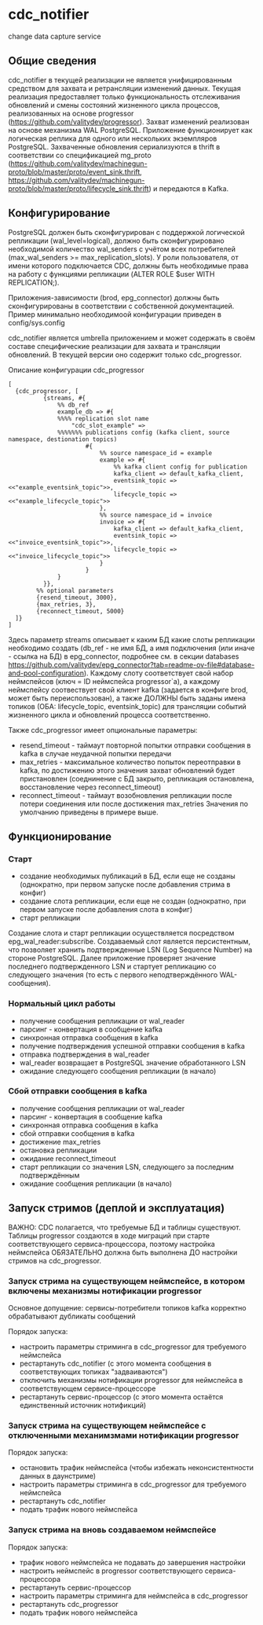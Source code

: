 # cdc_notifier
change data capture service

## Общие сведения

cdc_notifier в текущей реализации не является унифицированным средством для захвата и ретрансляции изменений данных.
Текущая реализация предоставляет только функциональность отслеживания обновлений и смены состояний жизненного цикла
процессов, реализованных на основе progressor (https://github.com/valitydev/progressor).
Захват изменений реализован на основе механизма WAL PostgreSQL. Приложение функционирует как логическая реплика для
одного или нескольких экземпляров PostgreSQL.
Захваченные обновления сериализуются в thrift в соответствии со спецификацией mg_proto (https://github.com/valitydev/machinegun-proto/blob/master/proto/event_sink.thrift, https://github.com/valitydev/machinegun-proto/blob/master/proto/lifecycle_sink.thrift) и передаются в Kafka.

## Конфигурирование

PostgreSQL должен быть сконфигурирован с поддержкой логической репликации (wal_level=logical),
должно быть сконфигурировано необходимой количество wal_senders с учётом всех потребителей
(max_wal_senders >= max_replication_slots).
У роли пользователя, от имени которого подключается CDC, должны быть необходимые права на работу с функциями репликации
(ALTER ROLE $user WITH REPLICATION;).

Приложения-зависимости (brod, epg_connector) должны быть сконфигурированы в соответствии с собственной документацией.
Пример минимально необходимоой конфигурации приведен в config/sys.config

cdc_notifier является umbrella приложением и может содержать в своём составе специфические реализации для захвата и трансляции обновлений.
В текущей версии оно содержит только cdc_progressor.

Описание конфигурации cdc_progressor
```
[
  {cdc_progressor, [
          {streams, #{
              %% db_ref
              example_db => #{
              %%%% replication slot name
                  "cdc_slot_example" =>
              %%%%%%% publications config (kafka client, source namespace, destionation topics)
                      #{
                          %% source namespace_id = example
                          example => #{
                              %% kafka client config for publication
                              kafka_client => default_kafka_client,
                              eventsink_topic => <<"example_eventsink_topic">>,
                              lifecycle_topic => <<"example_lifecycle_topic">>
                          },
                          %% source namespace_id = invoice
                          invoice => #{
                              kafka_client => default_kafka_client,
                              eventsink_topic => <<"invoice_eventsink_topic">>,
                              lifecycle_topic => <<"invoice_lifecycle_topic">>
                          }
                      }
              }
          }},
        %% optional parameters
        {resend_timeout, 3000},
        {max_retries, 3},
        {reconnect_timeout, 5000}
  ]}
]
```

Здесь параметр streams описывает к каким БД какие слоты репликации необходимо создать
(db_ref - не имя БД, а имя подключения (или иначе - ссылка на БД) в epg_connector, подробнее см. в секции databases https://github.com/valitydev/epg_connector?tab=readme-ov-file#database-and-pool-configuration).
Каждому слоту соответствует свой набор неймспейсов (ключ = ID неймспейса progressor`а),
а каждому неймспейсу соотвествует свой клиент kafka (задается в конфиге brod, может быть переиспользован),
а также ДОЛЖНЫ быть заданы имена топиков (ОБА: lifecycle_topic, eventsink_topic) для трансляции событий
жизненного цикла и обновлений процесса соответственно.

Также cdc_progressor имеет опциональные параметры:
- resend_timeout - таймаут повторной попытки отправки сообщения в kafka в случае неудачной попытки передачи
- max_retries - максимальное количество попыток переотправки в kafka, по достижению этого значения захват обновлений
будет пристановлен (соеднинение с БД закрыто, репликация остановлена, восстановление через reconnect_timeout)
- reconnect_timeout - таймаут возобновления репликации после потери соединения или после достижения max_retries
Значения по умолчанию приведены в примере выше.

## Функционирование

### Старт

- создание необходимых публикаций в БД, если еще не созданы (однократно, при первом запуске после добавления стрима в конфиг)
- создание слота репликации, если еще не создан (однократно, при первом запуске после добавления слота в конфиг)
- старт репликации

Создание слота и старт репликации осуществляется посредством epg_wal_reader:subscribe.
Создаваемый слот является персистентным, что позволяет хранить подтвержденные LSN (Log Sequence Number) на стороне PostgreSQL.
Далее приложение проверяет значение последнего подтвержденного LSN и стартует репликацию со следующего значения
(то есть с первого неподтверждённого WAL-сообщения).

### Нормальный цикл работы

- получение сообщения репликации от wal_reader
- парсинг - конвертация в сообщение kafka
- синхронная отправка сообщения в kafka
- получение подтверждения успешной отправки сообщения в kafka
- отправка подтверждения в wal_reader
- wal_reader возвращает в PostgreSQL значение обработанного LSN
- ожидание следующего сообщения репликации (в начало)

### Сбой отправки сообщения в kafka

- получение сообщения репликации от wal_reader
- парсинг - конвертация в сообщение kafka
- синхронная отправка сообщения в kafka
- сбой отправки сообщения в kafka
- достижение max_retries
- остановка репликации
- ожидание reconnect_timeout
- старт репликации со значения LSN, следующего за последним подтверждённым
- ожидание сообщения репликации (в начало)

## Запуск стримов (деплой и эксплуатация)

ВАЖНО: CDC полагается, что требуемые БД и таблицы существуют. Таблицы progressor создаются в ходе миграций
при старте соответствующего сервиса-процессора, поэтому настройка неймспейса ОБЯЗАТЕЛЬНО должна быть выполнена
ДО настройки стримов на cdc_progressor.

### Запуск стрима на существующем неймспейсе, в котором включены механизмы нотификации progressor

Основное допущение: сервисы-потребители топиков kafka корректно обрабатывают дубликаты сообщений

Порядок запуска:
- настроить параметры стриминга в cdc_progressor для требуемого неймспейса
- рестартануть cdc_notifier (с этого момента сообщения в соответствующих топиках "задваиваются")
- отключить механизмы нотификации progressor для неймспейса в соответствующем сервисе-процессоре
- рестартануть сервис-процессор (с этого момента остаётся единственный источник нотификций)

### Запуск стрима на существующем неймспейсе с отключенными механимзмами нотификации progressor

Порядок запуска:
- остановить трафик неймспейса (чтобы избежать неконсистентности данных в даунстриме)
- настроить параметры стриминга в cdc_progressor для требуемого неймспейса
- рестартануть cdc_notifier
- подать трафик нового неймспейса

### Запуск стрима на вновь создаваемом неймспейсе

Порядок запуска:
- трафик нового неймспейса не подавать до завершения настройки
- настроить неймспейс в progressor соответствующего сервиса-процессора
- рестартануть сервис-процессор
- настроить параметры стриминга для неймспейса в cdc_progressor
- рестартануть cdc_progressor
- подать трафик нового неймспейса
